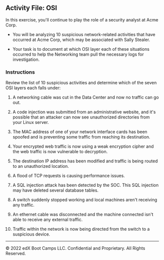 ##  Activity File: OSI 

 In this exercise, you'll continue to play the role of a security analyst at Acme Corp. 

- You will be analyzing 10 suspicious network-related activities that have occurred at Acme Corp, which may be associated with Sally Stealer.

- Your task is to document at which OSI layer each of these situations occurred to help the Networking team pull the necessary logs for investigation.

### Instructions 
   
Review the list of 10 suspicious activities and determine which of the seven OSI layers each falls under:

1) A networking cable was cut in the Data Center and now no traffic can go out.
    
2) A code injection was submitted from an administrative website, and it's possible that an attacker can now see unauthorized directories from your Linux server.
    
3) The MAC address of one of your network interface cards has been spoofed and is preventing some traffic from reaching its destination.
    
4) Your encrypted web traffic is now using a weak encryption cipher and the web traffic is now vulnerable to decryption.
    
5) The destination IP address has been modified and traffic is being routed to an unauthorized location.
    
6) A flood of TCP requests is causing performance issues.
    
7) A SQL injection attack has been detected by the SOC. This SQL injection may have deleted several database tables.
    
8) A switch suddenly stopped working and local machines aren't receiving any traffic.
    
9) An ethernet cable was disconnected and the machine connected isn't able to receive any external traffic.
    
10) Traffic within the network is now being directed from the switch to a suspicious device.
    
---
© 2022 edX Boot Camps LLC. Confidential and Proprietary. All Rights Reserved.
   